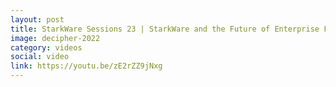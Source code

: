 ```yaml
---
layout: post
title: StarkWare Sessions 23 | StarkWare and the Future of Enterprise Finance
image: decipher-2022
category: videos
social: video
link: https://youtu.be/zE2rZZ9jNxg 
---
```

